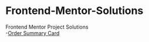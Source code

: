 # Frontend-Mentor-Solutions
Frontend Mentor Project Solutions  
-[Order Summary Card](https://github.com/amitkafle/FEM-order-summary-component)
